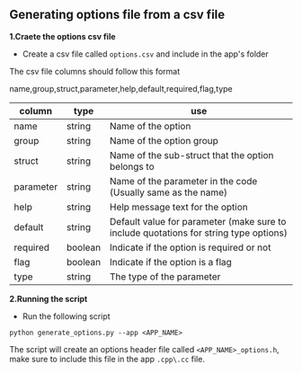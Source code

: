 ## Generating options file from a csv file

**1.Craete the options csv file** 

* Create a csv file called ``options.csv`` and include in the app's folder

The csv file columns should follow this format

name,group,struct,parameter,help,default,required,flag,type


column|type|use
-----|-----|-----
name|string|Name of the option
group|string|Name of the option group
struct|string|Name of the sub-struct that the option belongs to
parameter|string|Name of the parameter in the code (Usually same as the name)
help|string|Help message text for the option
default|string|Default value for parameter (make sure to include quotations for string type options)
required|boolean|Indicate if the option is required or not
flag|boolean|Indicate if the option is a flag
type|string|The type of the parameter



**2.Running the script**

* Run the following script

``python generate_options.py --app <APP_NAME>``

The script will create an options header file called ```<APP_NAME>_options.h```, make sure to include this file in the app ```.cpp\.cc``` file.

